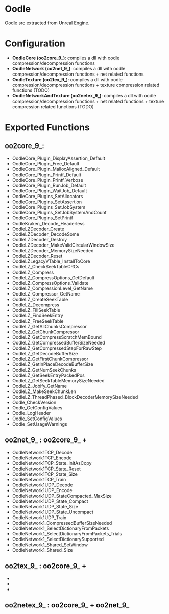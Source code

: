# Oodle
Oodle src extracted from Unreal Engine. 

# Configuration

* **OodleCore (oo2core_9_)**: compiles a dll with oodle compression/decompression functions
* **OodleNetwork (oo2net_9_)**: compiles a dll with oodle compression/decompression functions + net related functions
* **OodleTexture (oo2tex_9_)**: compiles a dll with oodle compression/decompression functions + texture compression related functions (TODO)
* **OodleNetworkAndTexture (oo2netex_9_)**: compiles a dll with oodle compression/decompression functions + net related functions + texture compression related functions (TODO)

# Exported Functions

## oo2core_9_:

* OodleCore_Plugin_DisplayAssertion_Default
* OodleCore_Plugin_Free_Default
* OodleCore_Plugin_MallocAligned_Default
* OodleCore_Plugin_Printf_Default
* OodleCore_Plugin_Printf_Verbose
* OodleCore_Plugin_RunJob_Default
* OodleCore_Plugin_WaitJob_Default
* OodleCore_Plugins_SetAllocators
* OodleCore_Plugins_SetAssertion
* OodleCore_Plugins_SetJobSystem
* OodleCore_Plugins_SetJobSystemAndCount
* OodleCore_Plugins_SetPrintf
* OodleKraken_Decode_Headerless
* OodleLZDecoder_Create
* OodleLZDecoder_DecodeSome
* OodleLZDecoder_Destroy
* OodleLZDecoder_MakeValidCircularWindowSize
* OodleLZDecoder_MemorySizeNeeded
* OodleLZDecoder_Reset
* OodleLZLegacyVTable_InstallToCore
* OodleLZ_CheckSeekTableCRCs
* OodleLZ_Compress
* OodleLZ_CompressOptions_GetDefault
* OodleLZ_CompressOptions_Validate
* OodleLZ_CompressionLevel_GetName
* OodleLZ_Compressor_GetName
* OodleLZ_CreateSeekTable
* OodleLZ_Decompress
* OodleLZ_FillSeekTable
* OodleLZ_FindSeekEntry
* OodleLZ_FreeSeekTable
* OodleLZ_GetAllChunksCompressor
* OodleLZ_GetChunkCompressor
* OodleLZ_GetCompressScratchMemBound
* OodleLZ_GetCompressedBufferSizeNeeded
* OodleLZ_GetCompressedStepForRawStep
* OodleLZ_GetDecodeBufferSize
* OodleLZ_GetFirstChunkCompressor
* OodleLZ_GetInPlaceDecodeBufferSize
* OodleLZ_GetNumSeekChunks
* OodleLZ_GetSeekEntryPackedPos
* OodleLZ_GetSeekTableMemorySizeNeeded
* OodleLZ_Jobify_GetName
* OodleLZ_MakeSeekChunkLen
* OodleLZ_ThreadPhased_BlockDecoderMemorySizeNeeded
* Oodle_CheckVersion
* Oodle_GetConfigValues
* Oodle_LogHeader
* Oodle_SetConfigValues
* Oodle_SetUsageWarnings
 
 ## oo2net_9_ :  oo2core_9_ + 
 
* OodleNetwork1TCP_Decode
* OodleNetwork1TCP_Encode
* OodleNetwork1TCP_State_InitAsCopy
* OodleNetwork1TCP_State_Reset
* OodleNetwork1TCP_State_Size
* OodleNetwork1TCP_Train
* OodleNetwork1UDP_Decode
* OodleNetwork1UDP_Encode
* OodleNetwork1UDP_StateCompacted_MaxSize
* OodleNetwork1UDP_State_Compact
* OodleNetwork1UDP_State_Size
* OodleNetwork1UDP_State_Uncompact
* OodleNetwork1UDP_Train
* OodleNetwork1_CompressedBufferSizeNeeded
* OodleNetwork1_SelectDictionaryFromPackets
* OodleNetwork1_SelectDictionaryFromPackets_Trials
* OodleNetwork1_SelectDictionarySupported
* OodleNetwork1_Shared_SetWindow
* OodleNetwork1_Shared_Size

 ## oo2tex_9_ : oo2core_9_ + 
 *
 *
 *
 
 ## oo2netex_9_ : oo2core_9_ + oo2net_9_

